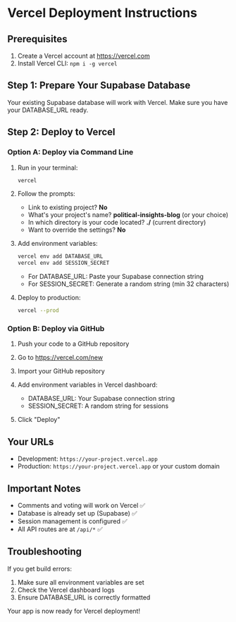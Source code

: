 # Vercel Deployment Instructions

## Prerequisites
1. Create a Vercel account at https://vercel.com
2. Install Vercel CLI: `npm i -g vercel`

## Step 1: Prepare Your Supabase Database
Your existing Supabase database will work with Vercel. Make sure you have your DATABASE_URL ready.

## Step 2: Deploy to Vercel

### Option A: Deploy via Command Line
1. Run in your terminal:
   ```bash
   vercel
   ```

2. Follow the prompts:
   - Link to existing project? **No**
   - What's your project's name? **political-insights-blog** (or your choice)
   - In which directory is your code located? **./** (current directory)
   - Want to override the settings? **No**

3. Add environment variables:
   ```bash
   vercel env add DATABASE_URL
   vercel env add SESSION_SECRET
   ```
   - For DATABASE_URL: Paste your Supabase connection string
   - For SESSION_SECRET: Generate a random string (min 32 characters)

4. Deploy to production:
   ```bash
   vercel --prod
   ```

### Option B: Deploy via GitHub
1. Push your code to a GitHub repository
2. Go to https://vercel.com/new
3. Import your GitHub repository
4. Add environment variables in Vercel dashboard:
   - DATABASE_URL: Your Supabase connection string
   - SESSION_SECRET: A random string for sessions

5. Click "Deploy"

## Your URLs
- Development: `https://your-project.vercel.app`
- Production: `https://your-project.vercel.app` or your custom domain

## Important Notes
- Comments and voting will work on Vercel ✅
- Database is already set up (Supabase) ✅
- Session management is configured ✅
- All API routes are at `/api/*` ✅

## Troubleshooting
If you get build errors:
1. Make sure all environment variables are set
2. Check the Vercel dashboard logs
3. Ensure DATABASE_URL is correctly formatted

Your app is now ready for Vercel deployment!